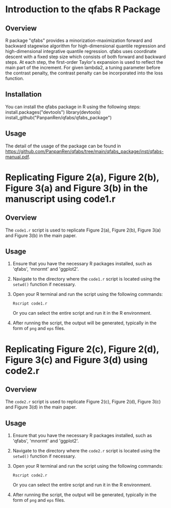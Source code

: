 # Introduction to the qfabs R Package

## Overview
R package "qfabs" provides a minorization-maximization forward and backward stagewise algorithm for high-dimensional quantile regression and high-dimensional integrative quantile regression. 
qfabs uses coordinate descent with a fixed step size which consists of both forward and backward steps. At each step, the first-order Taylor's expansion is used to reflect the main part of the increment. For given lambda2, a tuning parameter before the contrast penalty, the contrast penalty can be incorporated into the loss function.

## Installation
You can install the qfabs package in R using the following steps:
    install.packages("devtools")
    library(devtools)
    install_github("PanpanRen/qfabs/qfabs_package")

## Usage
The detail of the usage of the package can be found in https://github.com/PanpanRen/qfabs/tree/main/qfabs_package/inst/qfabs-manual.pdf.


# Replicating Figure 2(a), Figure 2(b), Figure 3(a) and Figure 3(b) in the manuscript using code1.r

## Overview
The `code1.r` script is used to replicate Figure 2(a), Figure 2(b), Figure 3(a) and Figure 3(b) in the main paper.

## Usage
1. Ensure that you have the necessary R packages installed, such as 'qfabs', 'mnormt' and 'ggplot2'.

2. Navigate to the directory where the `code1.r` script is located using the `setwd()` function if necessary.

3. Open your R terminal and run the script using the following commands:

    ```
    Rscript code1.r
    ```
    Or you can select the entire script and run it in the R environment.

4. After running the script, the output will be generated, typically in the form of `png` and `eps` files.


# Replicating Figure 2(c), Figure 2(d), Figure 3(c) and Figure 3(d) using code2.r

## Overview
The `code2.r` script is used to replicate Figure 2(c), Figure 2(d), Figure 3(c) and Figure 3(d) in the main paper.

## Usage
1. Ensure that you have the necessary R packages installed, such as 'qfabs', 'mnormt' and 'ggplot2'.

2. Navigate to the directory where the `code2.r` script is located using the `setwd()` function if necessary.

3. Open your R terminal and run the script using the following commands:

    ```
    Rscript code2.r
    ```
    Or you can select the entire script and run it in the R environment.

4. After running the script, the output will be generated, typically in the form of `png` and `eps` files. 


